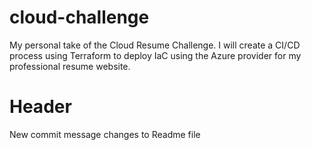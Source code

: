 # cloud-challenge
My personal take of the Cloud Resume Challenge. I will create a CI/CD process using Terraform to deploy IaC using the Azure provider for my professional resume website.

# Header
New commit message changes to Readme file